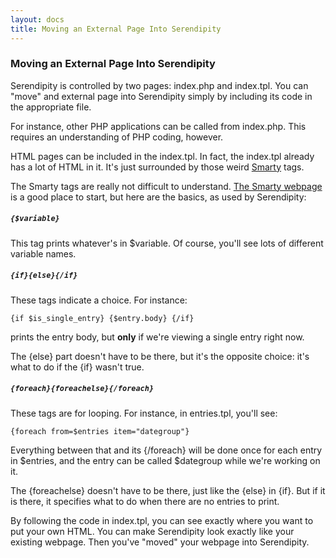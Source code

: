 ```yaml
---
layout: docs
title: Moving an External Page Into Serendipity
---
```


### Moving an External Page Into Serendipity

Serendipity is controlled by two pages: index.php and index.tpl.  You can "move" and external page into Serendipity simply by including its code in the appropriate file.

For instance, other PHP applications can be called from index.php.  This requires an understanding of PHP coding, however.

HTML pages can be included in the index.tpl.  In fact, the index.tpl already has a lot of HTML in it.  It's just surrounded by those weird [Smarty](http://smarty.php.net/) tags.

The Smarty tags are really not difficult to understand.  [The Smarty webpage](http://smarty.php.net/) is a good place to start, but here are the basics, as used by Serendipity:

##### `{$variable}`

This tag prints whatever's in $variable.  Of course, you'll see lots of different variable names.

##### `{if}{else}{/if}`

These tags indicate a choice.  For instance:

    {if $is_single_entry} {$entry.body} {/if}

prints the entry body, but **only** if we're viewing a single entry right now.

The {else} part doesn't have to be there, but it's the opposite choice: it's what to do if the {if} wasn't true.

##### `{foreach}{foreachelse}{/foreach}`

These tags are for looping.  For instance, in entries.tpl, you'll see:

    {foreach from=$entries item="dategroup"}

Everything between that and its {/foreach} will be done once for each entry in $entries, and the entry can be called $dategroup while we're working on it.

The {foreachelse} doesn't have to be there, just like the {else} in {if}.  But if it is there, it specifies what to do when there are no entries to print.

By following the code in index.tpl, you can see exactly where you want to put your own HTML.  You can make Serendipity look exactly like your existing webpage.  Then you've "moved" your webpage into Serendipity.

